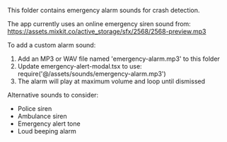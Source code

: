 ﻿This folder contains emergency alarm sounds for crash detection.

The app currently uses an online emergency siren sound from:
https://assets.mixkit.co/active_storage/sfx/2568/2568-preview.mp3

To add a custom alarm sound:
1. Add an MP3 or WAV file named 'emergency-alarm.mp3' to this folder
2. Update emergency-alert-modal.tsx to use: require('@/assets/sounds/emergency-alarm.mp3')
3. The alarm will play at maximum volume and loop until dismissed

Alternative sounds to consider:
- Police siren
- Ambulance siren  
- Emergency alert tone
- Loud beeping alarm
